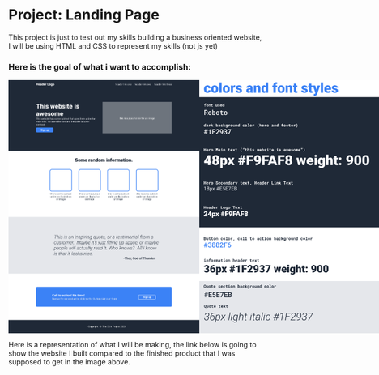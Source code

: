 # Project:  Landing Page

 This project is just to test out my skills building a business oriented website, I will be using HTML and CSS to represent my skills (not js yet)
 

<h3>Here is the goal of what i want to accomplish:</h2>
<div style="display: flex;">
 <img src="image2.png" style="height:500px; ">
 <img src="image1.png" style="height:500px; ">

 </div>
 <p>Here is a representation of what I will be making, the link below is going to show the website I built compared to the finished product that I was supposed to get in the image above.</p>
